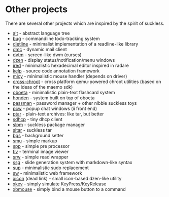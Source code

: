 Other projects
==============
There are several other projects which are inspired by the spirit of suckless.

* [alt](https://github.com/radare/alt) - abstract language tree
* [bug](http://vicerveza.homeunix.net/~viric/soft/bug/) - commandline todo-tracking system
* [dietline](https://github.com/radare/radare2/blob/master/libr/cons/dietline.c) - minimalist implementation of a readline-like library
* [dmc](http://git.suckless.org/dmc/) - dynamic mail client
* [dvtm](http://www.brain-dump.org/projects/dvtm/) - screen-like dwm (curses)
* [dzen](https://github.com/robm/dzen) - display status/notification/menu windows
* [ired](https://github.com/radare/ired) - minimalistic hexadecimal editor inspired in radare
* [kelp](http://kelp.sf.net) - source code annotation framework
* [micy](https://github.com/radare/toys/tree/master/micy) - minimalistic mouse handler (depends on driver)
* [cross-chroot](https://github.com/radare/cross-chroot) - cross platform qemu-powered chroot utilities (based on the ideas of the maemo sdk)
* [oboeta](https://github.com/joodan-van-github/oboeta) - minimalistic plain-text flashcard system
* [honden](https://github.com/joodan-van-github/honden) - system built on top of oboeta
* [passman](http://nibble.develsec.org/hg/toys/file/) - password manager + other nibble suckless toys
* [pcw](https://bitbucket.org/emg/pcw) - popup chat windows (ii front end)
* [ptar](https://github.com/joodan-van-github/ptar) - plain-text archives: like tar, but better
* [sdhcp](http://galos.no-ip.org/sdhcp) - tiny dhcp client
* [slpm](https://github.com/radare/slpm) - suckless package manager
* [sltar](https://github.com/Gottox/sltar) - suckless tar
* [bgs](https://github.com/Gottox/bgs) - background setter
* [smu](https://github.com/Gottox/smu) - simple markup
* [spp](https://github.com/radare/spp) - simple pre processor
* [tiv](https://github.com/radare/tiv) - terminal image viewer
* [srw](https://bitbucket.org/emg/srw) - simple read wrapper
* [ssg](http://nibble.develsec.org/projects/ssg.html) - slide generation system with markdown-like syntax
* [sup](http://git.suckless.org/sup) - minimalistic sudo replacement
* [sw](http://nibble.develsec.org/projects/sw.html) - minimalistic web framework
* [xicon](http://hg.youterm.com/xicon/) (dead link) - small icon-based dzen-like utility
* [xkev](https://github.com/vlaadbrain/xkev) - simply simulate KeyPress/KeyRelease
* [xbmouse](https://github.com/vlaadbrain/xbmouse) - simply bind a mouse button to a command
